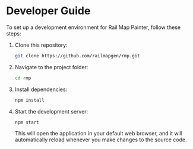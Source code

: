 # Developer Guide

To set up a development environment for Rail Map Painter, follow these steps:

1. Clone this repository:

    ```bash
    git clone https://github.com/railmapgen/rmp.git
    ```

2. Navigate to the project folder:

    ```bash
    cd rmp
    ```

3. Install dependencies:

    ```bash
    npm install
    ```

4. Start the development server:

    ```bash
    npm start
    ```

    This will open the application in your default web browser, and it will automatically reload whenever you make changes to the source code.
